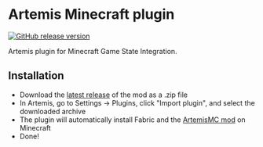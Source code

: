 # Artemis Minecraft plugin
[![GitHub release version](https://img.shields.io/github/v/release/urfour/ArtemisMC-Plugin.svg)](https://github.com/urfour/ArtemisMC/releases)

Artemis plugin for Minecraft Game State Integration.

## Installation

- Download the [latest release](https://github.com/urfour/ArtemisMC/releases/latest) of the mod as a .zip file
- In Artemis, go to Settings -> Plugins, click "Import plugin", and select the downloaded archive
- The plugin will automatically install Fabric and the [ArtemisMC mod](https://github.com/urfour/ArtemisMC/releases) on Minecraft
- Done!
